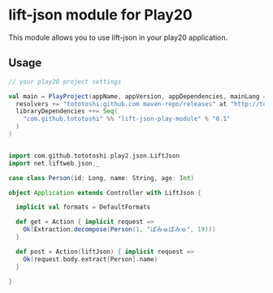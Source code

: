 # lift-json module for Play20


This module allows you to use lift-json in your play20 application.


## Usage

```scala
// your play20 project settings

val main = PlayProject(appName, appVersion, appDependencies, mainLang = SCALA).settings(
  resolvers += "tototoshi.github.com maven-repo/releases" at "http://tototoshi.github.com/maven-repo/releases",
  libraryDependencies ++= Seq(
    "com.github.tototoshi" %% "lift-json-play-module" % "0.1"
  )
)

```


```scala

import com.github.tototoshi.play2.json.LiftJson
import net.liftweb.json._

case class Person(id: Long, name: String, age: Int)

object Application extends Controller with LiftJson {

  implicit val formats = DefaultFormats

  def get = Action { implicit request =>
    Ok(Extraction.decompose(Person(1, "ぱみゅぱみゅ", 19)))
  }

  def post = Action(liftJson) { implicit request =>
    Ok(request.body.extract[Person].name)
  }

}
```
